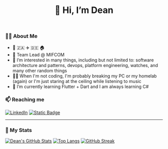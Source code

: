 <header>
  <div style="text-align: center;">
    <h1>👋 Hi, I’m Dean </h1>
  </div>
</header>

### 🤦‍♂️ About Me

-   👶 🇿🇦 ✈️ :de: 🏠
-   💼 Team Lead @ MIFCOM
-   👀 I’m interested in many things, including but not limited to: software architecture and patterns, devops, platform engineering, watches, and many other random things
-   😶‍🌫️ When I'm not coding, I'm probably breaking my PC or my homelab (again) or I'm just staring at the ceiling while listening to music
-   🌱 I’m currently learning Flutter + Dart and I am always learning C#

### 📫 Reaching me

<!--<div align="center">
  <a href="https://linkedin.com/in/dean-herringer">
    <img src="https://img.shields.io/badge/LinkedIn-blue?logo=linkedin&logoColor=white"/>
  </a>
  <a href="https://dherringer.com">
    <img src="https://img.shields.io/badge/dherringer-white?logo=vercel&logoColor=black"/>
  </a>
</div>-->

[![LinkedIn](https://img.shields.io/badge/LinkedIn-blue?logo=linkedin&logoColor=white)](https://linkedin.com/in/dean-herringer)
[![Static Badge](https://img.shields.io/badge/dherringer-white?logo=vercel&logoColor=black)](https://dherringer.com)

---

### 🧮 My Stats

[![Dean's GitHub Stats](http://github-readme-streak-stats.herokuapp.com?user=deanher&theme=nord&card_width=1000&mode=weekly&background=0000)](https://git.io/streak-stats)
[![Top Langs](https://github-readme-stats-dean-herringers-projects.vercel.app/api/top-langs?username=deanher&langs_count=20&theme=nord&bg_color=0000&layout=donut&hide=swift,cmake,c%2B%2B&card_width=1000)](https://github.com/deanher/github-readme-stats)
[![GitHub Streak](https://github-readme-stats-dean-herringers-projects.vercel.app/api?username=deanher&show_icons=true&theme=nord&bg_color=0000&show=reviews,prs_merged,prs_merged_percentage&hide=issues&card_width=1000)](https://github.com/deanher/github-readme-stats)  

<!--
<div align="center">
  <aside>
    <img src="http://github-readme-streak-stats.herokuapp.com?user=deanher&theme=transparent" />
    <img src="https://github-readme-stats-dean-herringers-projects.vercel.app/api?username=deanher&show_icons=true&theme=transparent&show=reviews,prs_merged,prs_merged_percentage" />
    <img src="https://github-readme-stats-dean-herringers-projects.vercel.app//api/top-langs/?username=deanher&theme=transparent&langs_count=8&layout=compact&hide=swift,cmake,c%2B%2B" />
  </aside>
</div>

<p align="center">
  <img
    src="https://github-readme-stats-dean-herringers-projects.vercel.app/api?username=deanher&show_icons=true&theme=nord" />
</p>

### 👨‍💻 Top Languages :

<p align="center">
    <img src="https://github-readme-stats-dean-herringers-projects.vercel.app/api/top-langs/?username=deanher&theme=nord&langs_count=8&layout=compact&hide=swift,cmake,c%2B%2B" />
</p>

---

### ✍️ Blog Posts
-->

<!---
deanher/deanher is a ✨ special ✨ repository because its `README.md` (this file) appears on your GitHub profile.
You can click the Preview link to take a look at your changes.
--->
